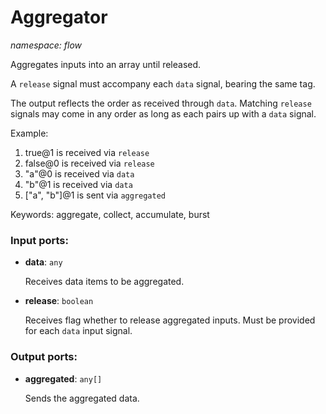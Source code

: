 # Aggregator

_namespace: flow_

Aggregates inputs into an array until released.

A `release` signal must accompany each `data` signal, bearing the same tag.

The output reflects the order as received through `data`. Matching `release` signals may come in any order as long as each pairs up with a `data` signal.

Example:
1. true@1 is received via `release`
2. false@0 is received via `release`
3. "a"@0 is received via `data`
4. "b"@1 is received via `data`
5. ["a", "b"]@1 is sent via `aggregated`

Keywords: aggregate, collect, accumulate, burst

### Input ports:

* __data__: ` any `

    Receives data items to be aggregated.


* __release__: ` boolean `

    Receives flag whether to release aggregated inputs. Must be provided for each `data` input signal.

### Output ports:

* __aggregated__: ` any[] `

    Sends the aggregated data.

